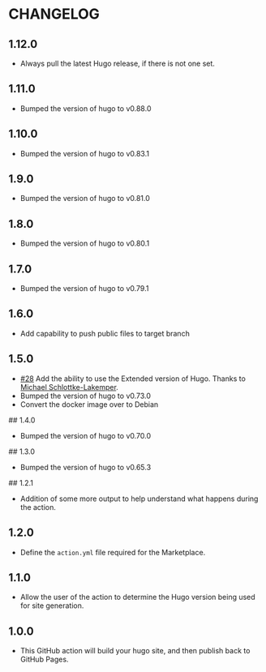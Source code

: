 # CHANGELOG

## 1.12.0

- Always pull the latest Hugo release, if there is not one set.

## 1.11.0

- Bumped the version of hugo to v0.88.0

## 1.10.0

- Bumped the version of hugo to v0.83.1

## 1.9.0

- Bumped the version of hugo to v0.81.0

## 1.8.0

- Bumped the version of hugo to v0.80.1

## 1.7.0

- Bumped the version of hugo to v0.79.1

## 1.6.0

- Add capability to push public files to target branch

## 1.5.0

- [#28](https://github.com/benmatselby/hugo-deploy-gh-pages/pull/28) Add the ability to use the Extended version of Hugo. Thanks to [Michael Schlottke-Lakemper](https://github.com/sloede).
- Bumped the version of hugo to v0.73.0
- Convert the docker image over to Debian

## 1.4.0

- Bumped the version of hugo to v0.70.0

## 1.3.0

- Bumped the version of hugo to v0.65.3

## 1.2.1

- Addition of some more output to help understand what happens during the action.

## 1.2.0

- Define the `action.yml` file required for the Marketplace.

## 1.1.0

- Allow the user of the action to determine the Hugo version being used for site generation.

## 1.0.0

- This GitHub action will build your hugo site, and then publish back to GitHub Pages.
